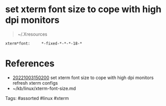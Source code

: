 # set xterm font size to cope with high dpi monitors
> ~/.Xresources
```
xterm*font:     *-fixed-*-*-*-18-*
```

# References
- [20221003150200](/zet/20221003150200/README.md) set xterm font size to cope with high dpi monitors refresh xterm configs
- ~/kb/linux/xterm-font-size.md

Tags:
    #assorted #linux #xterm
